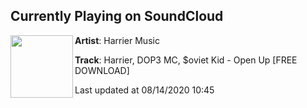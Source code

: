 ## Currently Playing on SoundCloud

[<img align="left" width="100" src="https://i1.sndcdn.com/artworks-wATJ1eCviYIpO9Uf-Aj0gfQ-t50x50.jpg">](https://soundcloud.com/harrier-music/open-up)

**Artist**: Harrier Music 

**Track**: Harrier, DOP3 MC, $oviet Kid - Open Up [FREE DOWNLOAD]

Last updated at 08/14/2020 10:45
